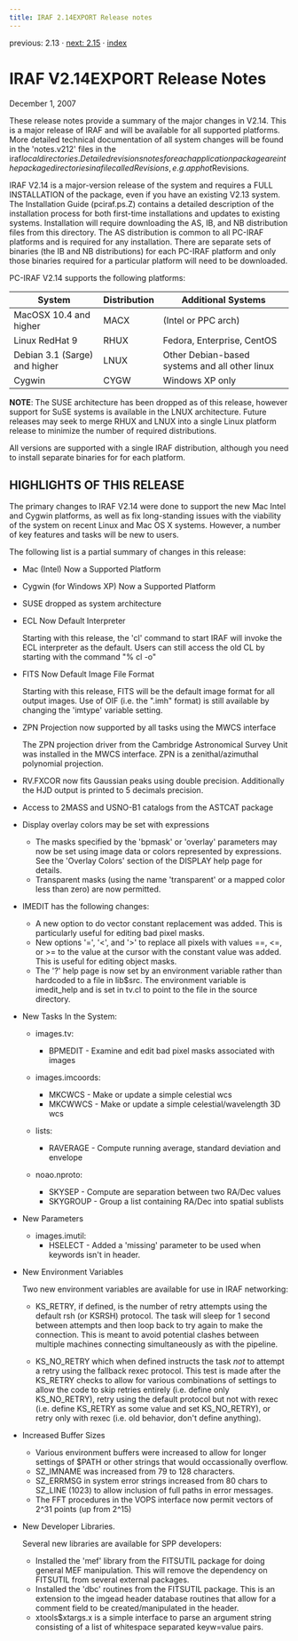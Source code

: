 ```yaml
---
title: IRAF 2.14EXPORT Release notes
---
```


previous: 2.13 · [next: 2.15](2.15) · [index](index)

# IRAF V2.14EXPORT Release Notes

December 1, 2007

These release notes provide a summary of the major changes in V2.14.
This is a major release of IRAF and will be available for all supported
platforms.  More detailed technical documentation of all system changes
will be found in the 'notes.v212' files in the iraf$local directories.
Detailed revisions notes for each application package are in the package
directories in a file called Revisions, e.g. apphot$Revisions.

IRAF V2.14 is a major-version release of the system and requires a FULL
INSTALLATION of the package, even if you have an existing V2.13 system.
The Installation Guide (pciraf.ps.Z) contains a detailed description of
the installation process for both first-time installations and updates
to existing systems.  Installation will require downloading the AS, IB,
and NB distribution files from this directory.  The AS distribution is
common to all PC-IRAF platforms and is required for any installation.
There are separate sets of binaries (the IB and NB distributions) for
each PC-IRAF platform and only those binaries required for a particular
platform will need to be downloaded.

PC-IRAF V2.14 supports the following platforms:

System                       | Distribution |  Additional Systems
-----------------------------|--------------|--------------------------
MacOSX 10.4 and higher       | MACX         |   (Intel or PPC arch)
Linux RedHat 9               | RHUX         |  Fedora, Enterprise, CentOS
Debian 3.1 (Sarge) and higher| LNUX         |  Other Debian-based systems and all other linux
Cygwin                       | CYGW         |  Windows XP only

**NOTE**: The SUSE architecture has been dropped as of this release,
however support for SuSE systems is available in the LNUX
architecture.  Future releases may seek to merge RHUX and LNUX into a
single Linux platform release to minimize the number of required
distributions.

All versions are supported with a single IRAF distribution, although you
need to install separate binaries for for each platform.

## HIGHLIGHTS OF THIS RELEASE

The primary changes to IRAF V2.14 were done to support the new Mac Intel
and Cygwin platforms, as well as fix long-standing issues with the viability
of the system on recent Linux and Mac OS X systems.  However, a number of
key features and tasks will be new to users.

The following list is a partial summary of changes in this release:

* Mac (Intel) Now a Supported Platform

* Cygwin (for Windows XP) Now a Supported Platform

* SUSE dropped as system architecture

* ECL Now Default Interpreter

  Starting with this release, the 'cl' command to start IRAF will
  invoke the ECL interpreter as the default.  Users can still access
  the old CL by starting with the command "% cl -o"

* FITS Now Default Image File Format

  Starting with this release, FITS will be the default image format
  for all output images.  Use of OIF (i.e. the ".imh" format) is
  still available by changing the 'imtype' variable setting.

* ZPN Projection now supported by all tasks using the MWCS interface 

  The ZPN projection driver from the Cambridge Astronomical Survey
  Unit was installed in the MWCS interface.  ZPN is a zenithal/azimuthal
  polynomial projection.

* RV.FXCOR now fits Gaussian peaks using double precision.  Additionally
  the HJD output is printed to 5 decimals precision.

* Access to 2MASS and USNO-B1 catalogs from the ASTCAT package

* Display overlay colors may be set with expressions
  - The masks specified by the 'bpmask' or 'overlay' parameters may now
    be set using image data or colors represented by expressions.  See
    the 'Overlay Colors' section of the DISPLAY help page for details.
  - Transparent masks (using the name 'transparent' or a mapped color
    less than zero) are now permitted.

* IMEDIT has the following changes:
  - A new option to do vector constant replacement was added.  This
    is particularly useful for editing bad pixel masks.
  - New options '=', '<', and '>' to replace all pixels with values
    ==, <=, or >= to the value at the cursor with the constant value
    was added.  This is useful for editing object masks.
  - The '?' help page is now set by an environment variable rather 
    than hardcoded to a file in lib$src.  The environment variable
    is imedit_help and is set in tv.cl to point to the file in the
    source directory.

* New Tasks In the System:

  - images.tv:
      + BPMEDIT - Examine and edit bad pixel masks associated with images

  - images.imcoords:
      + MKCWCS - Make or update a simple celestial wcs
      + MKCWWCS - Make or update a simple celestial/wavelength 3D wcs

  - lists:
      + RAVERAGE - Compute running average, standard deviation and envelope

  - noao.nproto:
      + SKYSEP - Compute are separation between two RA/Dec values
      + SKYGROUP - Group a list containing RA/Dec into spatial sublists

* New Parameters

  - images.imutil:
      + HSELECT - Added a 'missing' parameter to be used when keywords
        isn't in header.


* New Environment Variables

  Two new environment variables are available for use in IRAF networking:

  - KS_RETRY, if defined, is the number of retry attempts using 
    the default rsh (or KSRSH) protocol.  The task will sleep 
    for 1 second between attempts and then loop back to try 
    again to make the connection. This is meant to avoid potential 
    clashes between multiple machines connecting simultaneously 
    as with the pipeline.

  - KS_NO_RETRY which when defined instructs the task *not* to 
    attempt a retry using the fallback rexec protocol.  This test
    is made after the KS_RETRY checks to allow for various 
    combinations of settings to allow the code to skip retries
    entirely (i.e. define only KS_NO_RETRY), retry using the 
    default protocol but not with rexec (i.e. define KS_RETRY 
    as some value and set KS_NO_RETRY), or retry only with rexec
    (i.e. old behavior, don't define anything).

* Increased Buffer Sizes
  - Various environment buffers were increased to allow for longer
    settings of $PATH or other strings that would occassionally
    overflow.
  - SZ_IMNAME was increased from 79 to 128 characters.
  - SZ_ERRMSG in system error strings increased from 80 chars to
    SZ_LINE (1023) to allow inclusion of full paths in error messages.
  - The FFT procedures in the VOPS interface now permit vectors of
    2^31 points (up from 2^15)

* New Developer Libraries.  

  Several new libraries are available for SPP developers:
  - Installed the 'mef' library from the FITSUTIL package for doing
    general MEF manipulation.  This will remove the dependency on 
    FITSUTIL from several external packages.
  - Installed the 'dbc' routines from the FITSUTIL package.  This 
    is an extension to the imgead header database routines that 
    allow for a comment field to be created/manipulated in the 
    header.
  - xtools$xtargs.x is a simple interface to parse an argument 
    string consisting of a list of whitespace separated keyw=value
    pairs.


